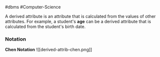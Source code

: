 #dbms #Computer-Science 

A derived attribute is an attribute that is calculated from the values of other attributes. For example, a student's **age** can be a derived attribute that is calculated from the student's birth date.
### Notation
**Chen Notation**
![[derived-attrib-chen.png]]